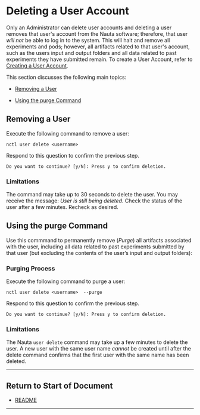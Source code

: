 # Deleting a User Account

Only an Administrator can delete user accounts and deleting a user removes that user's account from the Nauta software; therefore, that user _will not_ be able to log in to the system. This will halt and remove all experiments and pods; however, all artifacts related to that user's account, such as the users input and output folders and all data related to past experiments they have submitted remain. To create a User Account, refer to [Creating a User Account](../actions/create_user.md). 

This section discusses the following main topics:

- [Removing a User](#removing-a-user)

- [Using the purge Command](#using-the-purge-command)

## Removing a User

Execute the following command to remove a user:

  `nctl user delete <username>`

Respond to this question to confirm the previous step. 

`Do you want to continue? [y/N]: Press y to confirm deletion.`

### Limitations	

The command may take up to 30 seconds to delete the user. You may receive the message: _User is still being deleted_. Check the status of the user after a few minutes. Recheck as desired.

## Using the purge Command

Use this commmand to permanently remove (_Purge_) all artifacts associated with the user, including all data related to past experiments submitted by that user (but excluding the contents of the user’s input and output folders):

### Purging Process

Execute the following command to purge a user: 

  `nctl user delete <username>  --purge`
  
Respond to this question to confirm the previous step. 

`Do you want to continue? [y/N]: Press y to confirm deletion.`

### Limitations	

The Nauta `user delete` command may take up a few minutes to delete the user. A new user with the same user name _cannot_ be created until after the delete command confirms that the first user with the same name has been deleted. 

----------------------

## Return to Start of Document

* [README](../README.md)

----------------------

